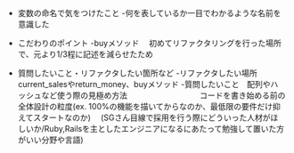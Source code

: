 - 変数の命名で気をつけたこと
 -何を表しているか一目でわかるような名前を意識した
- こだわりのポイント
 -buyメソッド
　初めてリファクタリングを行った場所で、元より1/3程に記述を減らせたため

- 質問したいこと・リファクタしたい箇所など
 -リファクタしたい場所 current_salesやreturn_money、buyメソッド
 -質問したいこと　配列やハッシュなど使う際の見極め方法
　　　　　　　　　コードを書き始める前の全体設計の粒度(ex. 100%の機能を描いてからなのか、最低限の要件だけ抑えてスタートなのか)
		　(SGさん目線で採用を行う際にどういった人材がほしいか/Ruby,Railsを主としたエンジニアになるにあたって勉強して置いた方がいい分野や言語)
　　　　　　　　　